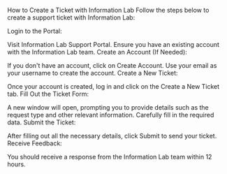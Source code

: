 How to Create a Ticket with Information Lab
Follow the steps below to create a support ticket with Information Lab:

Login to the Portal:

Visit Information Lab Support Portal.
Ensure you have an existing account with the Information Lab team.
Create an Account (If Needed):

If you don't have an account, click on Create Account.
Use your email as your username to create the account.
Create a New Ticket:

Once your account is created, log in and click on the Create a New Ticket tab.
Fill Out the Ticket Form:

A new window will open, prompting you to provide details such as the request type and other relevant information.
Carefully fill in the required data.
Submit the Ticket:

After filling out all the necessary details, click Submit to send your ticket.
Receive Feedback:

You should receive a response from the Information Lab team within 12 hours.
